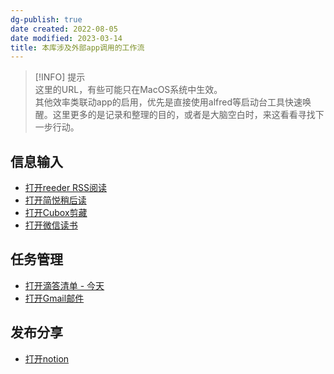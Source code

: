 ```yaml
---
dg-publish: true
date created: 2022-08-05
date modified: 2023-03-14
title: 本库涉及外部app调用的工作流
---
```


>[!INFO] 提示  
>  这里的URL，有些可能只在MacOS系统中生效。  
>  其他效率类联动app的启用，优先是直接使用alfred等启动台工具快速唤醒。这里更多的是记录和整理的目的，或者是大脑空白时，来这看看寻找下一步行动。

## 信息输入

- [打开reeder RSS阅读](reeder://)
- [打开简悦稍后读](obsidian://shell-commands/?vault=knowledge-garden&execute=0)
- [打开Cubox剪藏](cubox://)
- [打开微信读书](obsidian://shell-commands/?vault=knowledge-garden&execute=2)

## 任务管理

- [打开滴答清单 - 今天](ticktick://v1/show?smartlist=today)
- [打开Gmail邮件](obsidian://shell-commands/?vault=knowledge-garden&execute=1)

## 发布分享

- [打开notion](notion://)
